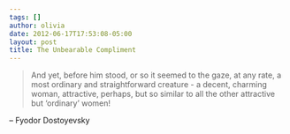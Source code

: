 ```yaml
---
tags: []
author: olivia
date: 2012-06-17T17:53:08-05:00
layout: post
title: The Unbearable Compliment
---
```


> And yet, before him stood, or so it seemed to the gaze, at any rate, a most ordinary and straightforward creature - a decent, charming woman, attractive, perhaps, but so similar to all the other attractive but ‘ordinary’ women!

– Fyodor Dostoyevsky
